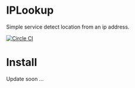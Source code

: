 # IPLookup

Simple service detect location from an ip address.

[![Circle CI](https://circleci.com/gh/vinhnglx/iplookup.svg?style=svg)](https://circleci.com/gh/vinhnglx/iplookup)

# Install

Update soon ...
